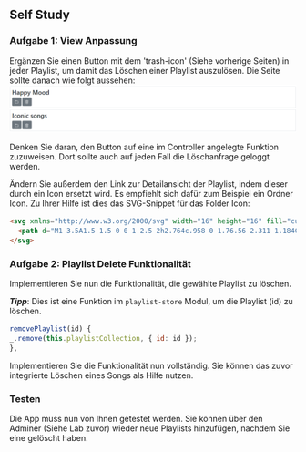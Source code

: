## Self Study

### Aufgabe 1: View Anpassung
Ergänzen Sie einen Button mit dem 'trash-icon' (Siehe vorherige Seiten) in jeder Playlist, um damit das Löschen einer Playlist auszulösen.
Die Seite sollte danach wie folgt aussehen:
![img.png](img/self_study.png)

Denken Sie daran, den Button auf eine im Controller angelegte Funktion zuzuweisen. Dort sollte auch auf jeden Fall die Löschanfrage geloggt werden.

Ändern Sie außerdem den Link zur Detailansicht der Playlist, indem dieser durch ein Icon ersetzt wird. Es empfiehlt sich dafür zum Beispiel ein Ordner Icon.
Zu Ihrer Hilfe ist dies das SVG-Snippet für das Folder Icon:
~~~ html
<svg xmlns="http://www.w3.org/2000/svg" width="16" height="16" fill="currentColor" class="bi bi-folder2-open" viewBox="0 0 16 16">
  <path d="M1 3.5A1.5 1.5 0 0 1 2.5 2h2.764c.958 0 1.76.56 2.311 1.184C7.985 3.648 8.48 4 9 4h4.5A1.5 1.5 0 0 1 15 5.5v.64c.57.265.94.876.856 1.546l-.64 5.124A2.5 2.5 0 0 1 12.733 15H3.266a2.5 2.5 0 0 1-2.481-2.19l-.64-5.124A1.5 1.5 0 0 1 1 6.14V3.5zM2 6h12v-.5a.5.5 0 0 0-.5-.5H9c-.964 0-1.71-.629-2.174-1.154C6.374 3.334 5.82 3 5.264 3H2.5a.5.5 0 0 0-.5.5V6zm-.367 1a.5.5 0 0 0-.496.562l.64 5.124A1.5 1.5 0 0 0 3.266 14h9.468a1.5 1.5 0 0 0 1.489-1.314l.64-5.124A.5.5 0 0 0 14.367 7H1.633z"/>
</svg>
~~~

### Aufgabe 2: Playlist Delete Funktionalität
Implementieren Sie nun die Funktionalität, die gewählte Playlist zu löschen.

***Tipp***: Dies ist eine Funktion im `playlist-store` Modul, um die Playlist (id) zu löschen.
~~~ js 
removePlaylist(id) {
_.remove(this.playlistCollection, { id: id });
},
~~~

Implementieren Sie die Funktionalität nun vollständig. Sie können das zuvor integrierte Löschen eines Songs als Hilfe nutzen.

### Testen
Die App muss nun von Ihnen getestet werden. Sie können über den Adminer (Siehe Lab zuvor) wieder neue Playlists hinzufügen, nachdem Sie eine gelöscht haben.
